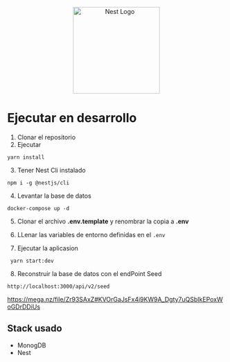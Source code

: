 <p align="center">
  <a href="http://nestjs.com/" target="blank"><img src="https://nestjs.com/img/logo-small.svg" width="200" alt="Nest Logo" /></a>
</p>


# Ejecutar en desarrollo

1. Clonar el repositorio
2. Ejecutar
```
yarn install
```
3. Tener Nest Cli instalado
```
npm i -g @nestjs/cli
```
4. Levantar la base de datos
```
docker-compose up -d
```

5. Clonar el archivo __.env.template__ y renombrar la copia a __.env__

6. LLenar las variables de entorno definidas en el ```.env```


7. Ejecutar la aplicasion
```
 yarn start:dev
```

8. Reconstruir la base de datos con el endPoint Seed

```
http://localhost:3000/api/v2/seed
```


https://mega.nz/file/Zr93SAxZ#KVOrGaJsFx4i9KW9A_Dgty7uQSbIkEPoxWoGDrDDiUs


## Stack usado
* MonogDB
* Nest
